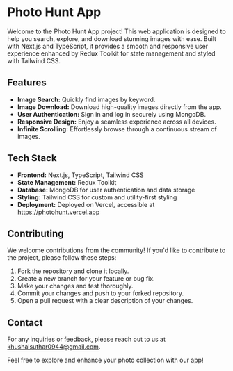 # Photo Hunt App

Welcome to the Photo Hunt App project! This web application is designed to help you search, explore, and download stunning images with ease. Built with Next.js and TypeScript, it provides a smooth and responsive user experience enhanced by Redux Toolkit for state management and styled with Tailwind CSS.

## Features

- **Image Search:** Quickly find images by keyword.
- **Image Download:** Download high-quality images directly from the app.
- **User Authentication:** Sign in and log in securely using MongoDB.
- **Responsive Design:** Enjoy a seamless experience across all devices.
- **Infinite Scrolling:** Effortlessly browse through a continuous stream of images.

## Tech Stack

- **Frontend:** Next.js, TypeScript, Tailwind CSS
- **State Management:** Redux Toolkit
- **Database:** MongoDB for user authentication and data storage
- **Styling:** Tailwind CSS for custom and utility-first styling
- **Deployment:** Deployed on Vercel, accessible at https://photohunt.vercel.app

## Contributing

We welcome contributions from the community! If you'd like to contribute to the project, please follow these steps:

1. Fork the repository and clone it locally.
2. Create a new branch for your feature or bug fix.
3. Make your changes and test thoroughly.
4. Commit your changes and push to your forked repository.
5. Open a pull request with a clear description of your changes.

## Contact

For any inquiries or feedback, please reach out to us at [khushalsuthar0944@gmail.com](mailto:khushalsuthar0944@gmail.com).

Feel free to explore and enhance your photo collection with our app!
